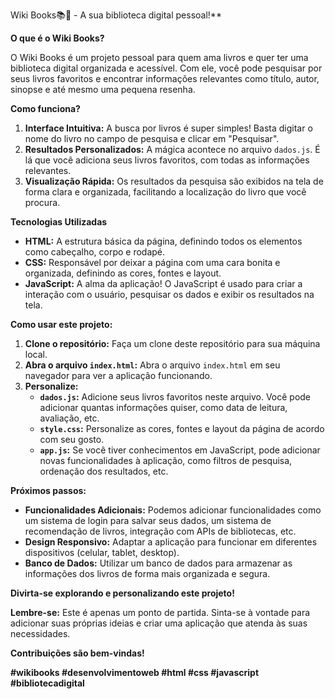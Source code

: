  Wiki Books📚🔎 - A sua biblioteca digital pessoal!** 

 **O que é o Wiki Books?**

O Wiki Books é um projeto pessoal para quem ama livros e quer ter uma biblioteca digital organizada e acessível. Com ele, você pode pesquisar por seus livros favoritos e encontrar informações relevantes como título, autor, sinopse e até mesmo uma pequena resenha.

 **Como funciona?**

1. **Interface Intuitiva:** A busca por livros é super simples! Basta digitar o nome do livro no campo de pesquisa e clicar em "Pesquisar".
2. **Resultados Personalizados:** A mágica acontece no arquivo `dados.js`. É lá que você adiciona seus livros favoritos, com todas as informações relevantes.
3. **Visualização Rápida:** Os resultados da pesquisa são exibidos na tela de forma clara e organizada, facilitando a localização do livro que você procura.

 **Tecnologias Utilizadas**

* **HTML:** A estrutura básica da página, definindo todos os elementos como cabeçalho, corpo e rodapé.
* **CSS:** Responsável por deixar a página com uma cara bonita e organizada, definindo as cores, fontes e layout.
* **JavaScript:** A alma da aplicação! O JavaScript é usado para criar a interação com o usuário, pesquisar os dados e exibir os resultados na tela.

 **Como usar este projeto:**

1. **Clone o repositório:** Faça um clone deste repositório para sua máquina local.
2. **Abra o arquivo `index.html`:** Abra o arquivo `index.html` em seu navegador para ver a aplicação funcionando.
3. **Personalize:**
   * **`dados.js`:** Adicione seus livros favoritos neste arquivo. Você pode adicionar quantas informações quiser, como data de leitura, avaliação, etc.
   * **`style.css`:** Personalize as cores, fontes e layout da página de acordo com seu gosto.
   * **`app.js`:** Se você tiver conhecimentos em JavaScript, pode adicionar novas funcionalidades à aplicação, como filtros de pesquisa, ordenação dos resultados, etc.

 **Próximos passos:**

* **Funcionalidades Adicionais:** Podemos adicionar funcionalidades como um sistema de login para salvar seus dados, um sistema de recomendação de livros, integração com APIs de bibliotecas, etc.
* **Design Responsivo:** Adaptar a aplicação para funcionar em diferentes dispositivos (celular, tablet, desktop).
* **Banco de Dados:** Utilizar um banco de dados para armazenar as informações dos livros de forma mais organizada e segura.

**Divirta-se explorando e personalizando este projeto!** 

**Lembre-se:** Este é apenas um ponto de partida. Sinta-se à vontade para adicionar suas próprias ideias e criar uma aplicação que atenda às suas necessidades.

**Contribuições são bem-vindas!** 

**#wikibooks #desenvolvimentoweb #html #css #javascript #bibliotecadigital**
